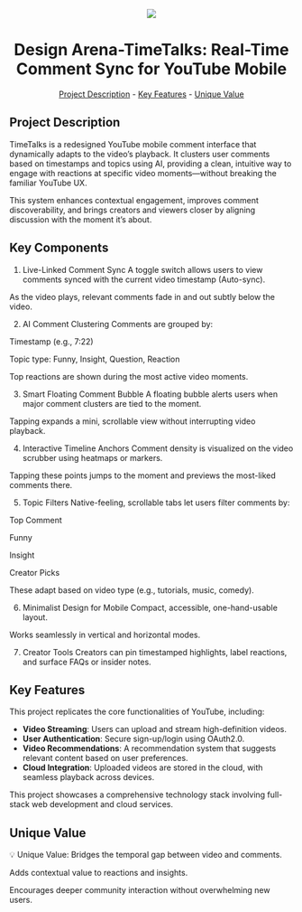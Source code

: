 <p align="center">
  <img src="https://upload.wikimedia.org/wikipedia/commons/thumb/0/09/YouTube_full-color_icon_%282017%29.svg/512px-YouTube_full-color_icon_%282017%29.svg.png" width="auto" height="auto">
</p>
<h1 align="center">Design Arena-TimeTalks: Real-Time Comment Sync for YouTube Mobile</h1>
<p align="center"><a href="#project-description">Project Description</a> - <a href="#key-features">Key Features</a> - <a href="#unique-value">Unique Value</a></p>

## Project Description

TimeTalks is a redesigned YouTube mobile comment interface that dynamically adapts to the video’s playback. It clusters user comments based on timestamps and topics using AI, providing a clean, intuitive way to engage with reactions at specific video moments—without breaking the familiar YouTube UX.

This system enhances contextual engagement, improves comment discoverability, and brings creators and viewers closer by aligning discussion with the moment it’s about.

## Key Components

1.  Live-Linked Comment Sync A toggle switch allows users to view comments synced with the current video timestamp (Auto-sync).

As the video plays, relevant comments fade in and out subtly below the video.

2.  AI Comment Clustering Comments are grouped by:

Timestamp (e.g., 7:22)

Topic type: Funny, Insight, Question, Reaction

Top reactions are shown during the most active video moments.

3.  Smart Floating Comment Bubble A floating bubble alerts users when major comment clusters are tied to the moment.

Tapping expands a mini, scrollable view without interrupting video playback.

4.  Interactive Timeline Anchors Comment density is visualized on the video scrubber using heatmaps or markers.

Tapping these points jumps to the moment and previews the most-liked comments there.

5.  Topic Filters Native-feeling, scrollable tabs let users filter comments by:

Top Comment

Funny

Insight

Creator Picks

These adapt based on video type (e.g., tutorials, music, comedy).

6.  Minimalist Design for Mobile Compact, accessible, one-hand-usable layout.

Works seamlessly in vertical and horizontal modes.

7.  Creator Tools Creators can pin timestamped highlights, label reactions, and surface FAQs or insider notes.

## Key Features

This project replicates the core functionalities of YouTube, including:

*   **Video Streaming**: Users can upload and stream high-definition videos.
*   **User Authentication**: Secure sign-up/login using OAuth2.0.
*   **Video Recommendations**: A recommendation system that suggests relevant content based on user preferences.
*   **Cloud Integration**: Uploaded videos are stored in the cloud, with seamless playback across devices.

This project showcases a comprehensive technology stack involving full-stack web development and cloud services.

## Unique Value

💡 Unique Value: Bridges the temporal gap between video and comments.

Adds contextual value to reactions and insights.

Encourages deeper community interaction without overwhelming new users.
